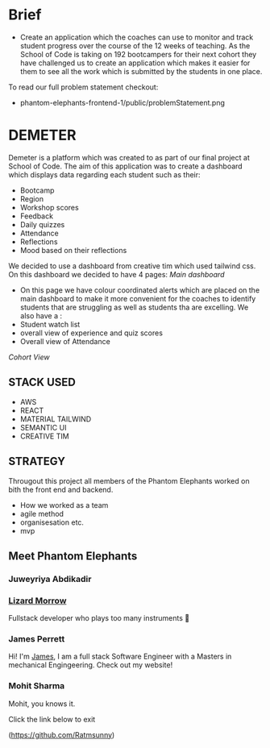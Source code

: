 # Brief

- Create an application which the coaches can use to monitor and track student progress over the course of the 12 weeks of teaching. As the School of Code is taking on 192 bootcampers for their next cohort they have challenged us to create an application which makes it easier for them to see all the work which is submitted by the students in one place.

To read our full problem statement checkout:

- phantom-elephants-frontend-1/public/problemStatement.png

# DEMETER

Demeter is a platform which was created to as part of our final project at School of Code. The aim of this application was to create a dashboard which displays data regarding each student such as their:

- Bootcamp
- Region
- Workshop scores
- Feedback
- Daily quizzes
- Attendance
- Reflections
- Mood based on their reflections

We decided to use a dashboard from creative tim which used tailwind css. On this dashboard we decided to have 4 pages:
_*Main dashboard*_

- On this page we have colour coordinated alerts which are placed on the main dashboard to make it more convenient for the coaches to identify students that are struggling as well as students tha are excelling.
  We also have a :
- Student watch list
- overall view of experience and quiz scores
- Overall view of Attendance

_*Cohort View*_

## STACK USED

- AWS
- REACT
- MATERIAL TAILWIND
- SEMANTIC UI
- CREATIVE TIM

## STRATEGY

Througout this project all members of the Phantom Elephants worked on bith the front end and backend.

- How we worked as a team
- agile method
- organisesation etc.
- mvp

##

## Meet Phantom Elephants

### Juweyriya Abdikadir

### [Lizard Morrow](https://github.com/onlyasmalllizard)

Fullstack developer who plays too many instruments 🎻

### James Perrett

Hi! I'm [James](https://github.com/PerrettJ4), I am a full stack Software Engineer with a Masters in mechanical Engingeering. Check out my website!

### Mohit Sharma

Mohit, you knows it.

Click the link below to exit

(https://github.com/Ratmsunny)
